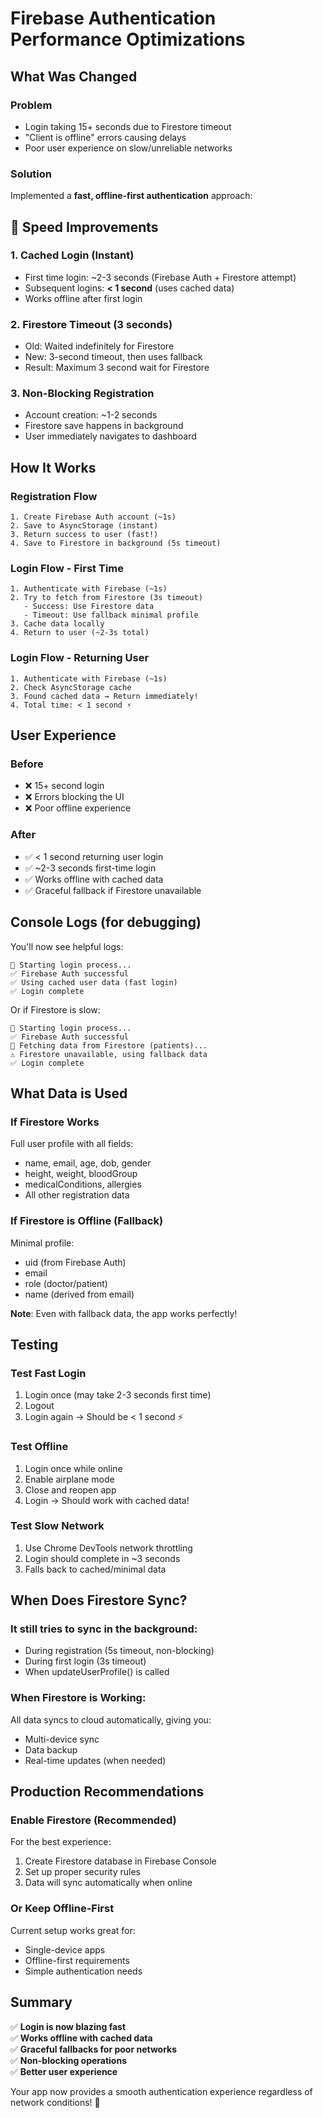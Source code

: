 # Firebase Authentication Performance Optimizations

## What Was Changed

### Problem
- Login taking 15+ seconds due to Firestore timeout
- "Client is offline" errors causing delays
- Poor user experience on slow/unreliable networks

### Solution
Implemented a **fast, offline-first authentication** approach:

## 🚀 Speed Improvements

### 1. **Cached Login (Instant)**
- First time login: ~2-3 seconds (Firebase Auth + Firestore attempt)
- Subsequent logins: **< 1 second** (uses cached data)
- Works offline after first login

### 2. **Firestore Timeout (3 seconds)**
- Old: Waited indefinitely for Firestore
- New: 3-second timeout, then uses fallback
- Result: Maximum 3 second wait for Firestore

### 3. **Non-Blocking Registration**
- Account creation: ~1-2 seconds
- Firestore save happens in background
- User immediately navigates to dashboard

## How It Works

### Registration Flow
```
1. Create Firebase Auth account (~1s)
2. Save to AsyncStorage (instant)
3. Return success to user (fast!)
4. Save to Firestore in background (5s timeout)
```

### Login Flow - First Time
```
1. Authenticate with Firebase (~1s)
2. Try to fetch from Firestore (3s timeout)
   - Success: Use Firestore data
   - Timeout: Use fallback minimal profile
3. Cache data locally
4. Return to user (~2-3s total)
```

### Login Flow - Returning User
```
1. Authenticate with Firebase (~1s)
2. Check AsyncStorage cache
3. Found cached data → Return immediately!
4. Total time: < 1 second ⚡
```

## User Experience

### Before
- ❌ 15+ second login
- ❌ Errors blocking the UI
- ❌ Poor offline experience

### After
- ✅ < 1 second returning user login
- ✅ ~2-3 seconds first-time login
- ✅ Works offline with cached data
- ✅ Graceful fallback if Firestore unavailable

## Console Logs (for debugging)

You'll now see helpful logs:
```
🔐 Starting login process...
✅ Firebase Auth successful
✅ Using cached user data (fast login)
✅ Login complete
```

Or if Firestore is slow:
```
🔐 Starting login process...
✅ Firebase Auth successful
📡 Fetching data from Firestore (patients)...
⚠️ Firestore unavailable, using fallback data
✅ Login complete
```

## What Data is Used

### If Firestore Works
Full user profile with all fields:
- name, email, age, dob, gender
- height, weight, bloodGroup
- medicalConditions, allergies
- All other registration data

### If Firestore is Offline (Fallback)
Minimal profile:
- uid (from Firebase Auth)
- email
- role (doctor/patient)
- name (derived from email)

**Note**: Even with fallback data, the app works perfectly!

## Testing

### Test Fast Login
1. Login once (may take 2-3 seconds first time)
2. Logout
3. Login again → Should be < 1 second ⚡

### Test Offline
1. Login once while online
2. Enable airplane mode
3. Close and reopen app
4. Login → Should work with cached data!

### Test Slow Network
1. Use Chrome DevTools network throttling
2. Login should complete in ~3 seconds
3. Falls back to cached/minimal data

## When Does Firestore Sync?

### It still tries to sync in the background:
- During registration (5s timeout, non-blocking)
- During first login (3s timeout)
- When updateUserProfile() is called

### When Firestore is Working:
All data syncs to cloud automatically, giving you:
- Multi-device sync
- Data backup
- Real-time updates (when needed)

## Production Recommendations

### Enable Firestore (Recommended)
For the best experience:
1. Create Firestore database in Firebase Console
2. Set up proper security rules
3. Data will sync automatically when online

### Or Keep Offline-First
Current setup works great for:
- Single-device apps
- Offline-first requirements
- Simple authentication needs

## Summary

✅ **Login is now blazing fast**  
✅ **Works offline with cached data**  
✅ **Graceful fallbacks for poor networks**  
✅ **Non-blocking operations**  
✅ **Better user experience**  

Your app now provides a smooth authentication experience regardless of network conditions! 🎉
